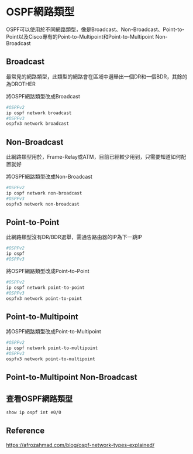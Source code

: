 # OSPF網路類型 #

OSPF可以使用於不同網路類型，像是Broadcast、Non-Broadcast、Point-to-Point以及Cisco專有的Point-to-Multipoint和Point-to-Multipoint Non-Broadcast

## Broadcast ##

最常見的網路類型，此類型的網路會在區域中選舉出一個DR和一個BDR，其餘的為DROTHER

將OSPF網路類型改成Broadcast

```bash
#OSPFv2
ip ospf network broadcast 
#OSPFv3
ospfv3 network broadcast  
```

## Non-Broadcast ##

此網路類型用於，Frame-Relay或ATM，目前已經較少用到，只需要知道如何配置就好

將OSPF網路類型改成Non-Broadcast 

```bash
#OSPFv2
ip ospf network non-broadcast
#OSPFv3
ospfv3 network non-broadcast
```

## Point-to-Point ##

此網路類型沒有DR/BDR選舉，需通告路由器的IP為下一跳IP

```bash
#OSPFv2
ip ospf 
#OSPFv3
```

將OSPF網路類型改成Point-to-Point

```bash
#OSPFv2
ip ospf network point-to-point
#OSPFv3
ospfv3 network point-to-point
```

## Point-to-Multipoint ##

將OSPF網路類型改成Point-to-Multipoint 

```bash
#OSPFv2
ip ospf network point-to-multipoint
#OSPFv3
ospfv3 network point-to-multipoint
```

## Point-to-Multipoint Non-Broadcast ##

## 查看OSPF網路類型 ##

```bash
show ip ospf int e0/0
```

## Reference ##

https://afrozahmad.com/blog/ospf-network-types-explained/